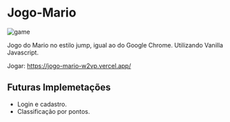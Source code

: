 # Jogo-Mario
![game](https://user-images.githubusercontent.com/29557187/191650269-8c9be936-b537-42fc-90bf-52bd3c6fc87c.png)

Jogo do Mario no estilo jump, igual ao do Google Chrome. Utilizando  Vanilla Javascript.

Jogar: https://jogo-mario-w2vp.vercel.app/

## Futuras Implemetações
- Login e cadastro.
- Classificação por pontos.
